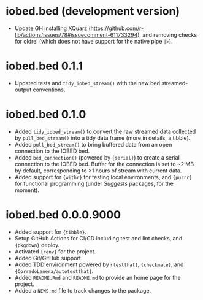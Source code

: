 # iobed.bed (development version)

- Update GH installing XQuarz (https://github.com/r-lib/actions/issues/78#issuecomment-611733294), and removing checks for oldrel (which does not have support for the native pipe `|>`).

# iobed.bed 0.1.1

- Updated tests and `tidy_iobed_stream()` with the new bed streamed-output conventions.

# iobed.bed 0.1.0

-   Added `tidy_iobed_stream()` to convert the raw streamed data collected by `pull_bed_stream()` into a tidy data frame (more in details, a tibble).
-   Added `pull_bed_stream()` to bring buffered data from an open connection to the IOBED bed.
-   Added `bed_connection()` (powered by `{serial}`) to create a serial connection to the IOBED bed. Buffer for the connection is set to \~2 MB by default, corresponding to \>1 hours of stream with current data.
-   Added support for `{withr}` for testing local environments, and `{purrr}` for functional programming (under *Suggests* packages, for the moment).

# iobed.bed 0.0.0.9000

-   Added support for `{tibble}`.
-   Setup GitHub Actions for CI/CD including test and lint checks, and `{pkgdown}` deploy.
-   Activated `{renv}` for the project.
-   Added Git/GitHub support.
-   Added TDD environment powered by `{testthat}`, `{checkmate}`, and `{CorradoLanera/autotestthat}`.
-   Added `README.Rmd` and `README.md` to provide an home page for the project.
-   Added a `NEWS.md` file to track changes to the package.

